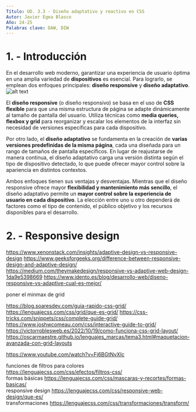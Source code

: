 ```yaml
---
Título: UD. 3.3 - Diseño adaptativo y reactivo en CSS
Autor: Javier Egea Blasco
Año: 24-25
Palabras clave: DAW, DIW
---
```


# 1. - Introducción
En el desarrollo web moderno, garantizar una experiencia de usuario óptima en una amplia variedad de **dispositivos** es esencial. Para lograrlo, se emplean dos enfoques principales: **diseño responsive** y **diseño adaptativo**. 
![alt text](./img/ResponsiveAdaptative.png.png) 

El **diseño responsive** (o diseño responsivo) se basa en el uso de **CSS flexible** para que una misma estructura de página se adapte dinámicamente al tamaño de pantalla del usuario. Utiliza técnicas como **media queries, flexbox y grid** para reorganizar y escalar los elementos de la interfaz sin necesidad de versiones específicas para cada dispositivo.  

Por otro lado, el **diseño adaptativo** se fundamenta en la creación de **varias versiones predefinidas de la misma página**, cada una diseñada para un rango de tamaños de pantalla específicos. En lugar de reajustarse de manera continua, el diseño adaptativo carga una versión distinta según el tipo de dispositivo detectado, lo que puede ofrecer mayor control sobre la apariencia en distintos contextos.  

Ambos enfoques tienen sus ventajas y desventajas. Mientras que el diseño responsive ofrece mayor **flexibilidad y mantenimiento más sencillo**, el diseño adaptativo permite un **mayor control sobre la experiencia de usuario en cada dispositivo**. La elección entre uno u otro dependerá de factores como el tipo de contenido, el público objetivo y los recursos disponibles para el desarrollo.

# 2. - Responsive design


https://www.xenonstack.com/insights/adaptive-design-vs-responsive-design
https://www.geeksforgeeks.org/difference-between-responsive-design-and-adaptive-design/
  https://medium.com/theymakedesign/responsive-vs-adaptive-web-design-1da9e5398669
  https://www.idento.es/blog/desarrollo-web/diseno-responsive-vs-adaptive-cual-es-mejor/



poner el minmax de grid

https://blog.soaresdev.com/guia-rapido-css-grid/
https://lenguajecss.com/css/grid/que-es-grid/
https://css-tricks.com/snippets/css/complete-guide-grid/
https://www.joshwcomeau.com/css/interactive-guide-to-grid/
https://victorroblesweb.es/2022/10/19/como-funciona-css-grid-layout/
https://oscarmaestre.github.io/lenguajes_marcas/tema3.html#maquetacion-avanzada-con-grid-layouts

https://www.youtube.com/watch?v=Fj6BGtNvXIc




funciones de filtros para colores https://lenguajecss.com/css/efectos/filtros-css/  
formas básicas  https://lenguajecss.com/css/mascaras-y-recortes/formas-basicas/  
responsive design https://lenguajecss.com/css/responsive-web-design/que-es/  
transformaciones https://lenguajecss.com/css/transformaciones/transform/